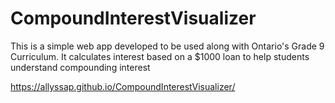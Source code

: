 # CompoundInterestVisualizer

This is a simple web app developed to be used along with Ontario's Grade 9 Curriculum. It calculates interest based on a $1000 loan to help students understand compounding interest

 https://allyssap.github.io/CompoundInterestVisualizer/
